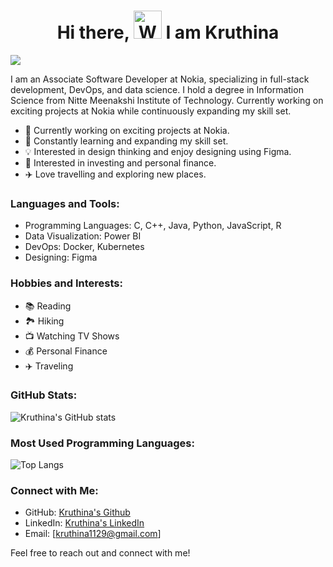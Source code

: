 <h1 align="center"> Hi there, <img src="https://raw.githubusercontent.com/nixin72/nixin72/master/wave.gif" 
         alt="Waving hand animated gif"
         height="45"
         width="45" /> I am Kruthina</h1>

![](https://komarev.com/ghpvc/?username=kruthina)


I am an Associate Software Developer at Nokia, specializing in full-stack development, DevOps, and data science. I hold a degree in Information Science from Nitte Meenakshi Institute of Technology. Currently working on exciting projects at Nokia while continuously expanding my skill set. 

- 🔭 Currently working on exciting projects at Nokia.
- 🌱 Constantly learning and expanding my skill set.
- 💡 Interested in design thinking and enjoy designing using Figma.
- 💼 Interested in investing and personal finance.
- ✈️  Love travelling and exploring new places.

### Languages and Tools:

- Programming Languages: C, C++, Java, Python, JavaScript, R
- Data Visualization: Power BI
- DevOps: Docker, Kubernetes
- Designing: Figma

### Hobbies and Interests:

- 📚 Reading
- 🏞️ Hiking
- 📺 Watching TV Shows
- 💰 Personal Finance
- ✈️ Traveling

### GitHub Stats:

![Kruthina's GitHub stats](https://github-readme-stats.vercel.app/api?username=Kruthina&show_icons=true&theme=radical)

### Most Used Programming Languages:

![Top Langs](https://github-readme-stats.vercel.app/api/top-langs/?username=Kruthina&layout=compact&theme=radical)

### Connect with Me:

- GitHub: [Kruthina's Github](https://github.com/Kruthina)
- LinkedIn: [Kruthina's LinkedIn](https://www.linkedin.com/in/kruthina-u-5515a6239/)
- Email: [kruthina1129@gmail.com]

Feel free to reach out and connect with me! 


